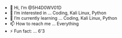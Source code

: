 - 👋 Hi, I’m @5H4D0WV01D
- 👀 I’m interested in ... Coding, Kali Linux, Python
- 🌱 I’m currently learning ... Coding, Kali Linux, Python
- 📫 How to reach me ... Everything
- ⚡ Fun fact: ... 6'3

<!---
5H4D0WV01D/5H4D0WV01D is a ✨ special ✨ repository because its `README.md` (this file) appears on your GitHub profile.
You can click the Preview link to take a look at your changes.
--->

